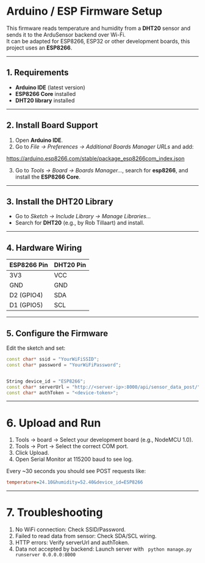 # Arduino / ESP Firmware Setup

This firmware reads temperature and humidity from a **DHT20** sensor and sends it to the ArduSensor backend over Wi-Fi.  
It can be adapted for ESP8266, ESP32 or other development boards, this project uses an **ESP8266**.

---

## 1. Requirements

- **Arduino IDE** (latest version)  
- **ESP8266 Core** installed  
- **DHT20 library** installed  

---

## 2. Install Board Support

1. Open **Arduino IDE**.  
2. Go to *File → Preferences → Additional Boards Manager URLs* and add:  

https://arduino.esp8266.com/stable/package_esp8266com_index.json

3. Go to *Tools → Board → Boards Manager…*, search for **esp8266**, and install the **ESP8266 Core**.

 ---

## 3. Install the DHT20 Library

- Go to *Sketch → Include Library → Manage Libraries…*  
- Search for **DHT20** (e.g., by Rob Tillaart) and install.  

---

## 4. Hardware Wiring

| ESP8266 Pin | DHT20 Pin |
|-------------|-----------|
| 3V3         | VCC       |
| GND         | GND       |
| D2 (GPIO4)  | SDA       |
| D1 (GPIO5)  | SCL       |

---

## 5. Configure the Firmware

Edit the sketch and set:

```cpp
const char* ssid = "YourWiFiSSID";
const char* password = "YourWiFiPassword";


String device_id = "ESP8266";
const char* serverUrl = "http://<server-ip>:8000/api/sensor_data_post/";
const char* authToken = "<device-token>";

```

---

# 6. Upload and Run

1. Tools → board → Select your development board (e.g., NodeMCU 1.0).
2. Tools → Port → Select the correct COM port.
3. Click Upload.
4. Open Serial Monitor at 115200 baud to see log.

Every ~30 seconds you should see POST requests like:

```ini
temperature=24.10&humidity=52.40&device_id=ESP8266
```

---

# 7. Troubleshooting

1. No WiFi connection: Check SSID/Password.
2. Failed to read data from sensor: Check SDA/SCL wiring.
3. HTTP errors: Verify serverUrl and authToken.
4. Data not accepted by backend: Launch server with ``` python manage.py runserver 0.0.0.0:8000```
